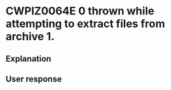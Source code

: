# CWPIZ0064E 0 thrown while attempting to extract files from archive 1.

## Explanation

## User response